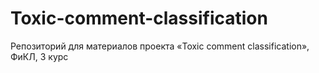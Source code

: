 # Toxic-comment-classification
Репозиторий для материалов проекта «Toxic comment classification», ФиКЛ, 3 курс
